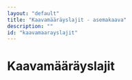 ```yaml
---
layout: "default"
title: "Kaavamääräyslajit - asemakaava"
description: ""
id: "kaavamaarayslajit"
---
```

# Kaavamääräyslajit
